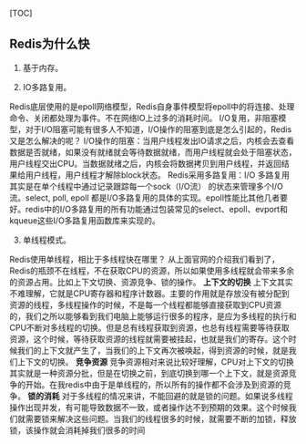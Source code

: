 [TOC]
## Redis为什么快

1. 基于内存。

2. IO多路复用。

Redis底层使用的是epoll网络模型，Redis自身事件模型将epoll中的将连接、处理命令、关闭都处理为事件。不在网络IO上过多的消耗时间。
I/O复用，非阻塞模型，对于I/O阻塞可能有很多人不知道，I/O操作的阻塞到底是怎么引起的，Redis又是怎么解决的呢？
I/O操作的阻塞：当用户线程发出IO请求之后，内核会去查看数据是否就绪，如果没有就绪就会等待数据就绪，而用户线程就会处于阻塞状态，用户线程交出CPU。当数据就绪之后，内核会将数据拷贝到用户线程，并返回结果给用户线程，用户线程才解除block状态。
Redis采用多路复用：I/O 多路复用其实是在单个线程中通过记录跟踪每一个sock（I/O流） 的状态来管理多个I/O流。select, poll, epoll 都是I/O多路复用的具体的实现。epoll性能比其他几者要好。redis中的I/O多路复用的所有功能通过包装常见的select、epoll、evport和kqueue这些I/O多路复用函数库来实现的。

3. 单线程模式。

Redis使用单线程，相比于多线程快在哪里？
从上面官网的介绍我们看到了，Redis的瓶颈不在线程，不在获取CPU的资源，所以如果使用多线程就会带来多余的资源占用。比如上下文切换、资源竞争、锁的操作。
**上下文的切换**
上下文其实不难理解，它就是CPU寄存器和程序计数器。主要的作用就是存放没有被分配到资源的线程，多线程操作的时候，不是每一个线程都能够直接获取到CPU资源的，我们之所以能够看到我们电脑上能够运行很多的程序，是应为多线程的执行和CPU不断对多线程的切换。但是总有线程获取到资源，也总有线程需要等待获取资源，这个时候，等待获取资源的线程就需要被挂起，也就是我们的寄存。这个时候我们的上下文就产生了，当我们的上下文再次被唤起，得到资源的时候，就是我们上下文的切换。
**竞争资源**
竞争资源相对来说比较好理解，CPU对上下文的切换其实就是一种资源分批，但是在切换之前，到底切换到哪一个上下文，就是资源竞争的开始。在我redis中由于是单线程的，所以所有的操作都不会涉及到资源的竞争。
**锁的消耗**
对于多线程的情况来讲，不能回避的就是锁的问题。如果说多线程操作出现并发，有可能导致数据不一致，或者操作达不到预期的效果。这个时候我们就需要锁来解决这些问题。当我们的线程很多的时候，就需要不断的加锁，释放锁，该操作就会消耗掉我们很多的时间